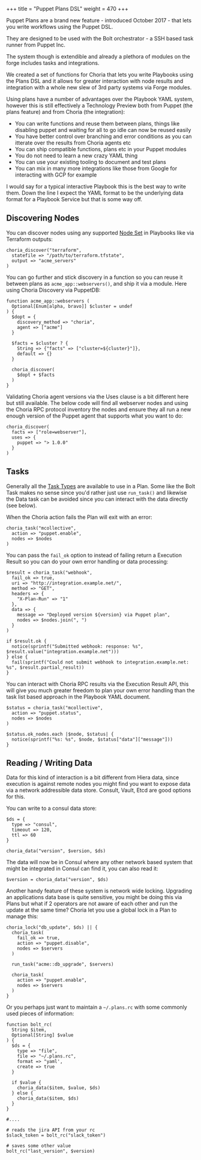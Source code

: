 +++
title = "Puppet Plans DSL"
weight = 470
+++

Puppet Plans are a brand new feature - introduced October 2017 - that lets you write workflows using the Puppet DSL.

They are designed to be used with the Bolt orchestrator - a SSH based task runner from Puppet Inc.

The system though is extendible and already a plethora of modules on the forge includes tasks and integrations.

We created a set of functions for Choria that lets you write Playbooks using the Plans DSL and it allows for greater interaction with node results and integration with a whole new slew of 3rd party systems via Forge modules.

Using plans have a number of advantages over the Playbook YAML system, however this is still effectively a Technology Preview both from Puppet (the plans feature) and from Choria (the integration):

  * You can write functions and reuse them between plans, things like disabling puppet and waiting for all to go idle can now be reused easily
  * You have better control over branching and error conditions as you can itterate over the results from Choria agents etc
  * You can ship compatible functions, plans etc in your Puppet modules
  * You do not need to learn a new crazy YAML thing
  * You can use your existing tooling to document and test plans
  * You can mix in many more integrations like those from Google for interacting with GCP for example

I would say for a typical interactive Playbook this is the best way to write them.  Down the line I expect the YAML format to be the underlying data format for a Playbook Service but that is some way off.

## Discovering Nodes

You can discover nodes using any supported [Node Set](https://choria.io/docs/playbooks/node_sets/) in Playbooks like via Terraform outputs:

```puppet
choria_discover("terraform",
  statefile => "/path/to/terraform.tfstate",
  output => "acme_servers"
)
```

You can go further and stick discovery in a function so you can reuse it between plans as `acme_app::webservers()`, and ship it via a module.  Here using Choria Discovery via PuppetDB:

```puppet
function acme_app::webservers (
  Optional[Enum[alpha, bravo]] $cluster = undef
) {
  $dopt = {
    discovery_method => "choria",
    agent => ["acme"]
  }

  $facts = $cluster ? {
    String => {"facts" => ["cluster=${cluster}"]},
    default => {}
  }

  choria_discover(
    $dopt + $facts
  )
}
```

Validating Choria agent versions via the Uses clause is a bit different here but still available.  The below code will find all webserver nodes and using the Choria RPC protocol inventory the nodes and ensure they all run a new enough version of the Puppet agent that supports what you want to do:

```puppet
choria_discover(
  facts => ["role=webserver"],
  uses => {
    puppet => "> 1.0.0"
  }
)
```

## Tasks

Generally all the [Task Types](https://choria.io/docs/playbooks/tasks/) are available to use in a Plan. Some like the Bolt Task makes no sense since you'd rather just use `run_task()` and likewise the Data task can be avoided since you can interact with the data directly (see below).

When the Choria action fails the Plan will exit with an error:

```puppet
choria_task("mcollective",
  action => "puppet.enable",
  nodes => $nodes
)
```

You can pass the `fail_ok` option to instead of failing return a Execution Result so you can do your own error handling or data processing:

```puppet
$result = choria_task("webhook",
  fail_ok => true,
  uri => "http://integration.example.net/",
  method => "GET",
  headers => {
    "X-Plan-Run" => "1"
  },
  data => {
    message => "Deployed version ${version} via Puppet plan",
    nodes => $nodes.join(", ")
  }
)

if $result.ok {
  notice(sprintf("Submitted webhook: response: %s", $result.value("integration.example.net")))
} else {
  fail(sprintf("Could not submit webhook to integration.example.net: %s", $result.partial_result))
}
```

You can interact with Choria RPC results via the Execution Result API, this will give you much greater freedom to plan your own error handling than the task list based approach in the Playbook YAML document.

```puppet
$status = choria_task("mcollective",
  action => "puppet.status",
  nodes => $nodes
)

$status.ok_nodes.each |$node, $status| {
  notice(sprintf("%s: %s", $node, $status["data"]["message"]))
}
```

## Reading / Writing Data

Data for this kind of interaction is a bit different from Hiera data, since execution is against remote nodes you might find you want to expose data via a network addressible data store.  Consult, Vault, Etcd are good options for this.

You can write to a consul data store:

```puppet
$ds = {
  type => "consul",
  timeout => 120,
  ttl => 60
}

choria_data("version", $version, $ds)
```

The data will now be in Consul where any other network based system that might be integrated in Consul can find it, you can also read it:

```puppet
$version = choria_data("version", $ds)
```

Another handy feature of these system is network wide locking.  Upgrading an applications data base is quite sensitive, you might be doing this via Plans but what if 2 operators are not aware of each other and run the update at the same time? Choria let you use a global lock in a Plan to manage this:

```puppet
choria_lock("db_update", $ds) || {
  choria_task(
    fail_ok => true,
    action => "puppet.disable",
    nodes => $servers
  )

  run_task("acme::db_upgrade", $servers)

  choria_task(
    action => "puppet.enable",
    nodes => $servers
  )
}
```

Or you perhaps just want to maintain a `~/.plans.rc` with some commonly used pieces of information:

```puppet
function bolt_rc(
  String $item,
  Optional[String] $value
) {
  $ds = {
    type => "file",
    file => "~/.plans.rc",
    format => "yaml',
    create => true
  }

  if $value {
    choria_data($item, $value, $ds)
  } else {
    choria_data($item, $ds)
  }
}

#....

# reads the jira API from your rc
$slack_token = bolt_rc("slack_token")

# saves some other value
bolt_rc("last_version", $version)
```
